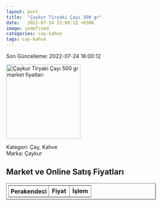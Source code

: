 ```yaml
---
layout: post
title:  "Çaykur Tiryaki Çayı 500 gr"
date:   2022-07-24 13:00:12 +0300
image: undefined
categories: cay-kahve
tags: cay-kahve
---
```


Son Güncelleme: 2022-07-24 16:00:12

<img src="undefined" width="200" alt="Çaykur Tiryaki Çayı 500 gr market fiyatları" />

Kategori: Çay, Kahve
<br />
Marka: Çaykur

<h2>Market ve Online Satış Fiyatları</h2>

<table border="1" style="padding: 5px;width:80%;">
  <tr>
    <td style="padding: 5px;"><strong>Perakendeci</strong></td>
    <td><strong>Fiyat</strong></td>
    <td><strong>İşlem</strong></td>
  </tr>
  
</table>
